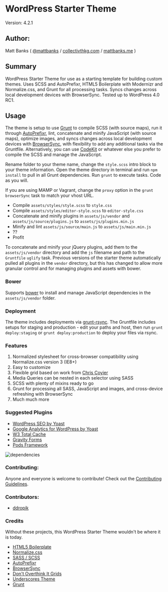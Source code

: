 # WordPress Starter Theme

Version: 4.2.1

## Author:

Matt Banks ( [@mattbanks](http://twitter.com/mattbanks) / [collectivthkg.com](http://collectivthkg.com) / [mattbanks.me](http://www.mattbanks.me) )

## Summary

WordPress Starter Theme for use as a starting template for building custom themes. Uses SCSS and AutoPrefixr, HTML5 Boilerplate with Modernizr and Normalize.css, and Grunt for all processing tasks. Syncs changes across local development devices with BrowserSync. Tested up to WordPress 4.0 RC1.

## Usage

The theme is setup to use [Grunt](http://gruntjs.com/) to compile SCSS (with source maps), run it through [AutoPrefixr](https://github.com/ai/autoprefixer), lint, concatenate and minify JavaScript (with source maps), optimize images, and syncs changes across local development devices with [BrowserSync](https://github.com/shakyShane/browser-sync), with flexibility to add any additional tasks via the Gruntfile. Alternatively, you can use [CodeKit](http://incident57.com/codekit/) or whatever else you prefer to compile the SCSS and manage the JavaScript.

Rename folder to your theme name, change the `style.scss` intro block to your theme information. Open the theme directory in terminal and run `npm install` to pull in all Grunt dependencies. Run `grunt` to execute tasks. Code as you will.

If you are using MAMP or Vagrant, change the `proxy` option in the `grunt browserSync` task to match your vhost URL.

- Compile `assets/styles/style.scss` to `style.css`
- Compile `assets/styles/editor-style.scss` to `editor-style.css`
- Concatenate and minify plugins in `assets/js/vendor` and `assets/js/source/plugins.js` to `assets/js/plugins.min.js`
- Minify and lint `assets/js/source/main.js` to `assets/js/main.min.js`
- ??
- Profit

To concatenate and minify your jQuery plugins, add them to the `assets/js/vendor` directory and add the `js` filename and path to the `Gruntfile` `uglify` task. Previous versions of the starter theme automatically pulled all plugins in the `vendor` directory, but this has changed to allow more granular control and for managing plugins and assets with bower.

### Bower

Supports [bower](https://github.com/bower/bower) to install and manage JavaScript dependencies in the `assets/js/vendor` folder.

### Deployment

The theme includes deployments via [grunt-rsync](https://github.com/jedrichards/grunt-rsync). The Gruntfile includes setups for staging and production - edit your paths and host, then run `grunt deploy:staging` or `grunt deploy:production` to deploy your files via rsync.

### Features

1. Normalized stylesheet for cross-browser compatibility using Normalize.css version 3 (IE8+)
2. Easy to customize
3. Flexible grid based on work from [Chris Coyier](https://twitter.com/chriscoyier)
4. Media Queries can be nested in each selector using SASS
5. SCSS with plenty of mixins ready to go
6. Grunt for processing all SASS, JavaScript and images, and cross-device refreshing with BrowserSync
7. Much much more

### Suggested Plugins

* [WordPress SEO by Yoast](http://wordpress.org/extend/plugins/wordpress-seo/)
* [Google Analytics for WordPress by Yoast](http://wordpress.org/extend/plugins/google-analytics-for-wordpress/)
* [W3 Total Cache](http://wordpress.org/extend/plugins/w3-total-cache/)
* [Gravity Forms](http://www.gravityforms.com/)
* [Pods Framework](http://www.podsframework.org/)

![dependencies](https://david-dm.org/mattbanks/WordPress-Starter-Theme.png)

### Contributing:

Anyone and everyone is welcome to contribute! Check out the [Contributing Guidelines](CONTRIBUTING.md).

### Contributors:

- [ddropik](https://github.com/ddropik)

### Credits

Without these projects, this WordPress Starter Theme wouldn't be where it is today.

* [HTML5 Boilerplate](http://html5boilerplate.com)
* [Normalize.css](http://necolas.github.com/normalize.css)
* [SASS / SCSS](http://sass-lang.com/)
* [AutoPrefixr](https://github.com/ai/autoprefixer)
* [BrowserSync](https://github.com/shakyShane/browser-sync)
* [Don't Overthink It Grids](css-tricks.com/dont-overthink-it-grids/)
* [Underscores Theme](https://github.com/Automattic/_s)
* [Grunt](http://gruntjs.com/)
